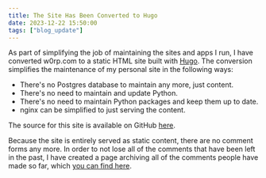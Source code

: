 ```yaml
---
title: The Site Has Been Converted to Hugo
date: 2023-12-22 15:50:00
tags: ["blog_update"]
---
```


As part of simplifying the job of maintaining the sites and apps I run, I have
converted w0rp.com to a static HTML site built with [Hugo](https://gohugo.io/).
The conversion simplifies the maintenance of my personal site in the following
ways:

* There's no Postgres database to maintain any more, just content.
* There's no need to maintain and update Python.
* There's no need to maintain Python packages and keep them up to date.
* nginx can be simplified to just serving the content.

The source for this site is available on GitHub
[here](https://github.com/w0rp/w0rp-com).

Because the site is entirely served as static content, there are no comment
forms any more. In order to not lose all of the comments that have been left in
the past, I have created a page archiving all of the comments people have made
so far, which [you can find here](/blog-comment-archive/).
